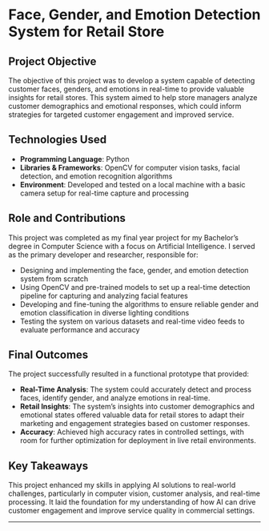 # Face, Gender, and Emotion Detection System for Retail Store

## Project Objective
The objective of this project was to develop a system capable of detecting customer faces, genders, and emotions in real-time to provide valuable insights for retail stores. This system aimed to help store managers analyze customer demographics and emotional responses, which could inform strategies for targeted customer engagement and improved service.

## Technologies Used
- **Programming Language**: Python
- **Libraries & Frameworks**: OpenCV for computer vision tasks, facial detection, and emotion recognition algorithms
- **Environment**: Developed and tested on a local machine with a basic camera setup for real-time capture and processing

## Role and Contributions
This project was completed as my final year project for my Bachelor’s degree in Computer Science with a focus on Artificial Intelligence. I served as the primary developer and researcher, responsible for:
- Designing and implementing the face, gender, and emotion detection system from scratch
- Using OpenCV and pre-trained models to set up a real-time detection pipeline for capturing and analyzing facial features
- Developing and fine-tuning the algorithms to ensure reliable gender and emotion classification in diverse lighting conditions
- Testing the system on various datasets and real-time video feeds to evaluate performance and accuracy

## Final Outcomes
The project successfully resulted in a functional prototype that provided:
- **Real-Time Analysis**: The system could accurately detect and process faces, identify gender, and analyze emotions in real-time.
- **Retail Insights**: The system’s insights into customer demographics and emotional states offered valuable data for retail stores to adapt their marketing and engagement strategies based on customer responses.
- **Accuracy**: Achieved high accuracy rates in controlled settings, with room for further optimization for deployment in live retail environments.

## Key Takeaways
This project enhanced my skills in applying AI solutions to real-world challenges, particularly in computer vision, customer analysis, and real-time processing. It laid the foundation for my understanding of how AI can drive customer engagement and improve service quality in commercial settings.

---

